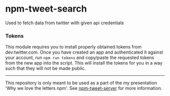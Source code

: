 npm-tweet-search
================

Used to fetch data from twitter with given api credentials

### Tokens

This module requires you to install properly obtained tokens from
dev.twitter.com. Once you have created an app and authenticated it
against your account, run `npm run tokens` and copy/paste the requested
tokens from the new app into the script. This will install the tokens for
you in a way such that they will not be made public.

--------------------------

This repository is only meant to be used as a part of the
my presentation 'Why we love the letters npm'. See
[npm-tweet-server](https://github.com/mwinche/npm-tweet-server)
for more information.

